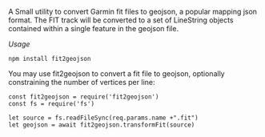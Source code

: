 A Small utility to convert Garmin fit files to geojson, a popular mapping json format.  The FIT track will be converted to a set of LineString objects contained within a single feature in the geojson file.


*Usage*

```
npm install fit2geojson
```

You may use fit2geojson to convert a fit file to geojson, optionally constraining the number of vertices per line:

```
const fit2geojson = require('fit2geojson')
const fs = require('fs')

let source = fs.readFileSync(req.params.name +".fit")
let geojson = await fit2geojson.transformFit(source)

```